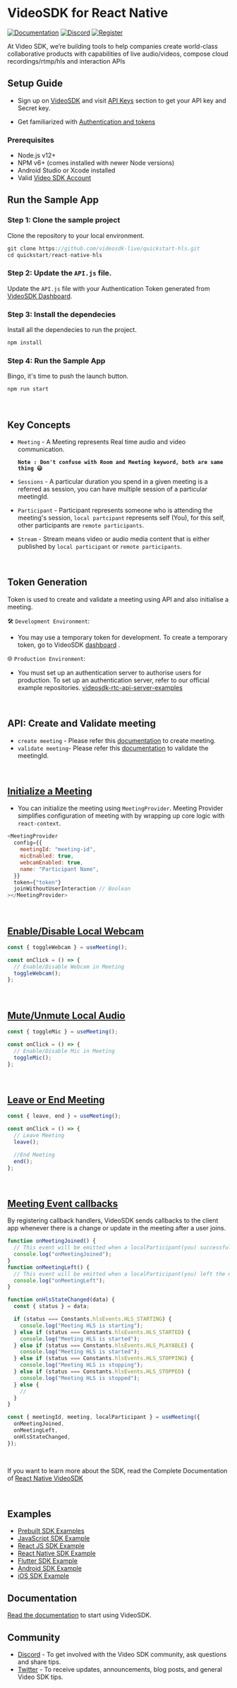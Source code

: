 # VideoSDK for React Native

[![Documentation](https://img.shields.io/badge/Read-Documentation-blue)](https://docs.videosdk.live/react/guide/video-and-audio-calling-api-sdk/getting-started)
[![Discord](https://img.shields.io/discord/876774498798551130?label=Join%20on%20Discord)](https://discord.gg/kgAvyxtTxv)
[![Register](https://img.shields.io/badge/Contact-Know%20More-blue)](https://app.videosdk.live/signup)

At Video SDK, we’re building tools to help companies create world-class collaborative products with capabilities of live audio/videos, compose cloud recordings/rtmp/hls and interaction APIs

## Setup Guide

- Sign up on [VideoSDK](https://app.videosdk.live/) and visit [API Keys](https://app.videosdk.live/api-keys) section to get your API key and Secret key.

- Get familiarized with [Authentication and tokens](https://docs.videosdk.live/react/guide/video-and-audio-calling-api-sdk/authentication-and-token)

### Prerequisites

- Node.js v12+
- NPM v6+ (comes installed with newer Node versions)
- Android Studio or Xcode installed
- Valid [Video SDK Account](https://app.videosdk.live/signup)

## Run the Sample App

### Step 1: Clone the sample project

Clone the repository to your local environment.

```js
git clone https://github.com/videosdk-live/quickstart-hls.git
cd quickstart/react-native-hls
```

### Step 2: Update the `API.js` file.

Update the `API.js` file with your Authentication Token generated from [VideoSDK Dashboard](https://app.videosdk.live/api-keys).

### Step 3: Install the dependecies

Install all the dependecies to run the project.

```js
npm install
```

### Step 4: Run the Sample App

Bingo, it's time to push the launch button.

```js
npm run start
```

<br/>

## Key Concepts

- `Meeting` - A Meeting represents Real time audio and video communication.

  **`Note : Don't confuse with Room and Meeting keyword, both are same thing 😃`**

- `Sessions` - A particular duration you spend in a given meeting is a referred as session, you can have multiple session of a particular meetingId.
- `Participant` - Participant represents someone who is attending the meeting's session, `local partcipant` represents self (You), for this self, other participants are `remote participants`.
- `Stream` - Stream means video or audio media content that is either published by `local participant` or `remote participants`.

<br/>

## Token Generation

Token is used to create and validate a meeting using API and also initialise a meeting.

🛠️ `Development Environment`:

- You may use a temporary token for development. To create a temporary token, go to VideoSDK [dashboard](https://app.videosdk.live/api-keys) .

🌐 `Production Environment`:

- You must set up an authentication server to authorise users for production. To set up an authentication server, refer to our official example repositories. [videosdk-rtc-api-server-examples](https://github.com/videosdk-live/videosdk-rtc-api-server-examples)

<br/>

## API: Create and Validate meeting

- `create meeting` - Please refer this [documentation](https://docs.videosdk.live/api-reference/realtime-communication/create-room) to create meeting.
- `validate meeting`- Please refer this [documentation](https://docs.videosdk.live/api-reference/realtime-communication/validate-room) to validate the meetingId.

<br/>

## [Initialize a Meeting](https://docs.videosdk.live/react-native/api/sdk-reference/meeting-provider)

- You can initialize the meeting using `MeetingProvider`. Meeting Provider simplifies configuration of meeting with by wrapping up core logic with `react-context`.

```js
<MeetingProvider
  config={{
    meetingId: "meeting-id",
    micEnabled: true,
    webcamEnabled: true,
    name: "Participant Name",
  }}
  token={"token"}
  joinWithoutUserInteraction // Boolean
></MeetingProvider>
```

<br/>

## [Enable/Disable Local Webcam](https://docs.videosdk.live/react-native/guide/video-and-audio-calling-api-sdk/handling-media/on-off-camera)

```js
const { toggleWebcam } = useMeeting();

const onClick = () => {
  // Enable/Disable Webcam in Meeting
  toggleWebcam();
};
```

<br/>

## [Mute/Unmute Local Audio](https://docs.videosdk.live/react-native/guide/video-and-audio-calling-api-sdk/handling-media/mute-unmute-mic)

```js
const { toggleMic } = useMeeting();

const onClick = () => {
  // Enable/Disable Mic in Meeting
  toggleMic();
};
```

<br/>

## [Leave or End Meeting](https://docs.videosdk.live/react-native/guide/video-and-audio-calling-api-sdk/setup-call/leave-end-meeting)

```js
const { leave, end } = useMeeting();

const onClick = () => {
  // Leave Meeting
  leave();

  //End Meeting
  end();
};
```

<br/>

## [Meeting Event callbacks](https://docs.videosdk.live/react-native/api/sdk-reference/use-meeting/events)

By registering callback handlers, VideoSDK sends callbacks to the client app whenever there is a change or update in the meeting after a user joins.

```js
function onMeetingJoined() {
  // This event will be emitted when a localParticipant(you) successfully joined the meeting.
  console.log("onMeetingJoined");
}
function onMeetingLeft() {
  // This event will be emitted when a localParticipant(you) left the meeting.
  console.log("onMeetingLeft");
}

function onHlsStateChanged(data) {
  const { status } = data;

  if (status === Constants.hlsEvents.HLS_STARTING) {
    console.log("Meeting HLS is starting");
  } else if (status === Constants.hlsEvents.HLS_STARTED) {
    console.log("Meeting HLS is started");
  } else if (status === Constants.hlsEvents.HLS_PLAYABLE) {
    console.log("Meeting HLS is started");
  } else if (status === Constants.hlsEvents.HLS_STOPPING) {
    console.log("Meeting HLS is stopping");
  } else if (status === Constants.hlsEvents.HLS_STOPPED) {
    console.log("Meeting HLS is stopped");
  } else {
    //
  }
}

const { meetingId, meeting, localParticipant } = useMeeting({
  onMeetingJoined,
  onMeetingLeft,
  onHlsStateChanged,
});
```

<br/>

If you want to learn more about the SDK, read the Complete Documentation of [React Native VideoSDK](https://docs.videosdk.live/react-native/api/sdk-reference/setup)

<br/>

## Examples

- [Prebuilt SDK Examples](https://github.com/videosdk-live/videosdk-rtc-prebuilt-examples)
- [JavaScript SDK Example](https://github.com/videosdk-live/videosdk-rtc-javascript-sdk-example)
- [React JS SDK Example](https://github.com/videosdk-live/videosdk-rtc-react-sdk-example)
- [React Native SDK Example](https://github.com/videosdk-live/videosdk-rtc-react-native-sdk-example)
- [Flutter SDK Example](https://github.com/videosdk-live/videosdk-rtc-flutter-sdk-example)
- [Android SDK Example](https://github.com/videosdk-live/videosdk-rtc-android-java-sdk-example)
- [iOS SDK Example](https://github.com/videosdk-live/videosdk-rtc-ios-sdk-example)

## Documentation

[Read the documentation](https://docs.videosdk.live/) to start using VideoSDK.

## Community

- [Discord](https://discord.gg/Gpmj6eCq5u) - To get involved with the Video SDK community, ask questions and share tips.
- [Twitter](https://twitter.com/video_sdk) - To receive updates, announcements, blog posts, and general Video SDK tips.
